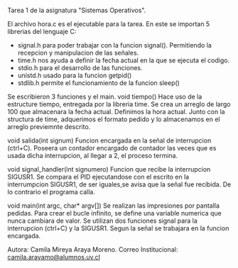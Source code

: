 Tarea 1 de la asignatura "Sistemas Operativos".

El archivo hora.c es el ejecutable para la tarea. En este se importan 5 librerias del lenguaje C:
- signal.h para poder trabajar con la funcion signal(). Permitiendo la recepcion y manipulacion de las señales.
- time.h nos ayuda a definir la fecha actual en la que se ejecuta el codigo.
- stdio.h para el desarrollo de las funciones.
- unistd.h usado para la funcion getpid()
- stdlib.h permite el funcionamiento de la funcion sleep()

Se escribieron 3 funciones y el main.
void tiempo() Hace uso de la estructure tiempo, entregada por la libreria time. Se crea un arreglo de largo 100 que almacenara la fecha actual. Definimos la hora actual. Junto con la structura de time, adquerimos el formato pedido y lo almacenamos en el arreglo previemnte descrito.

void salida(int signum) Funcion encargada en la señal de interrupcion (ctrl+C). Poseera un contador encargado de contador las veces que es usada dicha interrupcion, al llegar a 2, el proceso termina.

void signal_handler(int signumero) Funcion que recibe la interrupcion SIGUSR1. Se compara el PID ejecutandose con el escrito en la interrumpcion SIGUSR1, de ser iguales,se avisa que la señal fue recibida. De lo contrario el programa calla.

void main(int argc, char* argv[]) Se realizan las impresiones por pantalla pedidas. Para crear el bucle infinito, se define una variable numerica que nunca cambiara de valor. Se utilizan dos funciones signal para la interrupcion (ctrl+C) y la SIGUSR1. Segun la señal se trabajara en la funcion encargada.

Autora: Camila Mireya Araya Moreno.
Correo Institucional: camila.arayamo@alumnos.uv.cl
